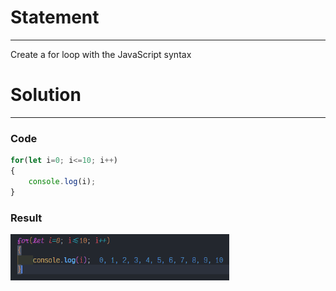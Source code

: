 # Statement
---

Create a for loop with the JavaScript syntax

# Solution
---
### Code
```javascript
for(let i=0; i<=10; i++) 
{
    console.log(i);
}
```

### Result

<img src="./../Images/forJS.png" alt="drawing" style="width:350px;"/><br>